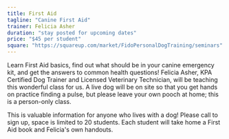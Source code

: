```yaml
---
title: First Aid
tagline: "Canine First Aid"
trainer: Felicia Asher 
duration: "stay posted for upcoming dates"
price: "$45 per student"
square: "https://squareup.com/market/FidoPersonalDogTraining/seminars"
---
```


Learn First Aid basics, find out what should be in your canine emergency kit, and get the answers to common health questions! Felicia Asher, KPA Certified Dog Trainer and Licensed Veterinary Technician, will be teaching this 
wonderful class for us. A live dog will be on site so that you get hands on practice finding a pulse, but please 
leave your own pooch at home; this is a person-only class. 

This is valuable information for anyone who lives with a dog! Please call to sign up, space is limited to 20 
students. Each student will take home a First Aid book and Felicia's own handouts. 
